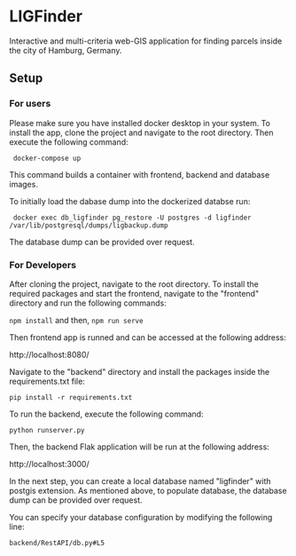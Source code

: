 ﻿# LIGFinder
 
Interactive and multi-criteria web-GIS application for finding parcels inside the city of Hamburg, Germany.

## Setup

### For users

Please make sure you have installed docker desktop in your system. 
To install the app, clone the project and navigate to the root directory. Then execute the following command:

```
 docker-compose up
```

This command builds a container with  frontend, backend and database images.


To initially load the dabase dump into the dockerized databse run:
```
 docker exec db_ligfinder pg_restore -U postgres -d ligfinder /var/lib/postgresql/dumps/ligbackup.dump
```

The database dump can be provided over request.

### For Developers

After cloning the project, navigate to the root directory.
To install the required packages and start the frontend, navigate to the "frontend" directory and run the following commands:

``
 	npm install
``
and then, 
``
 	npm run serve
``

Then frontend app is runned and can be accessed at the following address:


 http://localhost:8080/


Navigate to the "backend" directory and install the packages inside the requirements.txt file:

``
pip install -r requirements.txt
``

To run the backend, execute the following command:

``
 python runserver.py
``

Then, the backend Flak application will be run at the following address:

http://localhost:3000/

In the next step, you can create a local database named "ligfinder" with postgis extension. As mentioned above, to populate database, the database dump can be provided over request.

You can specify your database configuration by modifying the following line:

``
backend/RestAPI/db.py#L5
``
